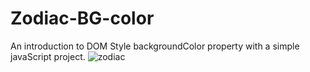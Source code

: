 # Zodiac-BG-color
An introduction to DOM Style backgroundColor property with a simple javaScript project.
![zodiac](https://user-images.githubusercontent.com/98596689/174433460-c5b8a1ae-3287-4d60-a0ed-5713a304e807.png)
